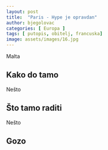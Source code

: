 ```yaml
---
layout: post
title:  "Paris - Hype je opravdan"
author: bjegolovac
categories: [ Europa ]
tags: [ putopis, obitelj, francuska]
image: assets/images/16.jpg
---
```

Malta

## Kako do tamo
Nešto

## Što tamo raditi
Nešto

## Gozo